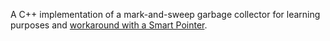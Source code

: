 A C++ implementation of a mark-and-sweep garbage collector for learning purposes and [workaround with a Smart Pointer][1].


[1]: https://github.com/Kaidul/Smart_Pointer
